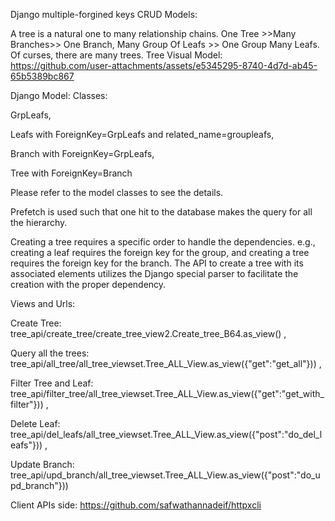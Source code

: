 Django multiple-forgined keys CRUD Models:

A tree is a natural one to many relationship chains. One Tree >>Many Branches>> One Branch, Many Group Of Leafs >> One Group Many Leafs.
Of curses, there are many trees. Tree Visual Model: https://github.com/user-attachments/assets/e5345295-8740-4d7d-ab45-65b5389bc867

Django Model: Classes:  

  
GrpLeafs,
  
Leafs with ForeignKey=GrpLeafs and related_name=groupleafs,
  
Branch with ForeignKey=GrpLeafs, 
  
Tree with ForeignKey=Branch
  
Please refer to the model classes to see the details. 

Prefetch is used such that one hit to the database makes the query for all the hierarchy. 

Creating a tree requires a specific order to handle the dependencies. e.g., creating a leaf requires the foreign key for the group, and creating a tree requires the foreign key for the branch. 
The API to create a tree with its associated elements utilizes the Django special parser to facilitate the creation with the proper dependency.
 
Views and Urls:

Create Tree:                tree_api/create_tree/create_tree_view2.Create_tree_B64.as_view() ,

Query all the trees:        tree_api/all_tree/all_tree_viewset.Tree_ALL_View.as_view({"get":"get_all"})) ,

Filter Tree and Leaf:       tree_api/filter_tree/all_tree_viewset.Tree_ALL_View.as_view({"get":"get_with_filter"})) ,

Delete Leaf:                tree_api/del_leafs/all_tree_viewset.Tree_ALL_View.as_view({"post":"do_del_leafs"})) ,

Update Branch:              tree_api/upd_branch/all_tree_viewset.Tree_ALL_View.as_view({"post":"do_upd_branch"}))

Client APIs side: https://github.com/safwathannadeif/httpxcli
